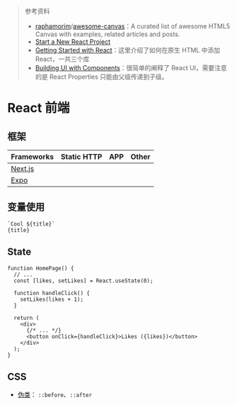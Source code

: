 > 参考资料
>
> - [raphamorim](https://github.com/raphamorim)/[awesome-canvas](https://github.com/raphamorim/awesome-canvas)：A curated list of awesome HTML5 Canvas with examples, related articles and posts.
> - [Start a New React Project](https://react.dev/learn/start-a-new-react-project)
> - [Getting Started with React](https://nextjs.org/learn/react-foundations/getting-started-with-react)：这里介绍了如何在原生 HTML 中添加 React，一共三个库
> - [Building UI with Components](https://nextjs.org/learn/react-foundations/building-ui-with-components)：很简单的阐释了 React UI，需要注意的是 React Properties 只能由父级传递到子级。

# React 前端

## 框架

| Frameworks                                        | Static HTTP | APP  | Other |
| ------------------------------------------------- | ----------- | ---- | ----- |
| [Next.js](https://nextjs.org/learn/dashboard-app) |             |      |       |
| [Expo](https://expo.dev/)                         |             |      |       |



## 变量使用

```tsx
`Cool ${title}`
{title}
```



## State

```tsx
function HomePage() {
  // ...
  const [likes, setLikes] = React.useState(0);
 
  function handleClick() {
    setLikes(likes + 1);
  }
 
  return (
    <div>
      {/* ... */}
      <button onClick={handleClick}>Likes ({likes})</button>
    </div>
  );
}
```





## CSS

- [伪类](https://developer.mozilla.org/en-US/docs/Web/CSS/::before)： `::before`、`::after`

